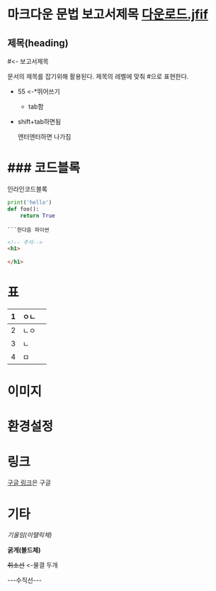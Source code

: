 # 마크다운 문법 보고서제목	 [다운로드.jfif](다운로드.jfif) 





## 제목(heading)

#<- 보고서제목

문서의 제목를 잡기위해 활용된다. 제목의 레벨에 맞춰 #으로 표현한다.



* 55  <-*뛰어쓰기

  * tab함

* shift+tab하면됨

  엔터엔터하면 나가짐



# ### 코드블록





인라인코드블록  

```python
print('hello')
def foo():
    return True
```

  	```한다음 파이썬

```html
<!-- 주석-->
<h1>
    
</h1>
```

# 표

| 1    | ㅇㄴ |      |
| ---- | ---- | ---- |
| 2    | ㄴㅇ |      |
| 3    | ㄴ   |      |
| 4    | ㅁ   |      |



# 이미지





# 환경설정



# 링크

[구글 링크](https://google.com)은 구글



# 기타

*기울임(이탤릭체)*

**굵게(볼드체)**

~~취소선~~  <-물결 두개

---수직선---



